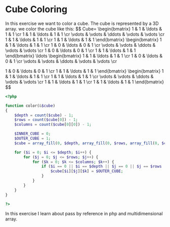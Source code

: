 # Cube Coloring

In this exercise we want to color a cube. The cube is represented by a 3D array. we color the cube like this:
$$
Cube=
\begin{bmatrix}
1 & 1 & \ldots & 1 & 1 \cr
1 & 1 & \ldots & 1 & 1 \cr
\vdots & \vdots & \ddots & \vdots & \vdots \cr
1 & 1 & \ldots & 1 & 1 \cr
1 & 1 & \ldots & 1 & 1
\end{bmatrix}
\begin{bmatrix}
1 & 1 & \ldots & 1 & 1 \cr
1 & 0 & \ldots & 0 & 1 \cr
\vdots & \vdots & \ddots & \vdots & \vdots \cr
1 & 0 & \ldots & 0 & 1 \cr
1 & 1 & \ldots & 1 & 1
\end{bmatrix}
\ldots
\begin{bmatrix}
1 & 1 & \ldots & 1 & 1 \cr
1 & 0 & \ldots & 0 & 1 \cr
\vdots & \vdots & \ddots & \vdots & \vdots \cr

1 & 0 & \ldots & 0 & 1 \cr
1 & 1 & \ldots & 1 & 1
\end{bmatrix}
\begin{bmatrix}
1 & 1 & \ldots & 1 & 1 \cr
1 & 1 & \ldots & 1 & 1 \cr
\vdots & \vdots & \ddots & \vdots & \vdots \cr
1 & 1 & \ldots & 1 & 1 \cr
1 & 1 & \ldots & 1 & 1
\end{bmatrix}
$$

```php
<?php

function color(&$cube)
{
    $depth = count($cube) - 1;
    $rows = count($cube[0]) - 1;
    $columns = count($cube[0][0]) - 1;

    $INNER_CUBE = 0;
    $OUTER_CUBE = 1;
    $cube = array_fill(0, $depth, array_fill(0, $rows, array_fill(0, $columns, $INNER_CUBE)));

    for ($i = 0; $i <= $depth; $i++) {
        for ($j = 0; $j <= $rows; $j++) {
            for ($k = 0; $k <= $columns; $k++) {
                if ($i == 0 || $i == $depth || $j == 0 || $j == $rows || $k == 0 || $k == $columns) {
                    $cube[$i][$j][$k] = $OUTER_CUBE;
                }
            }
        }
    }
}

?>
```
In this exercise I learn about pass by reference in php and multidimensional array.
